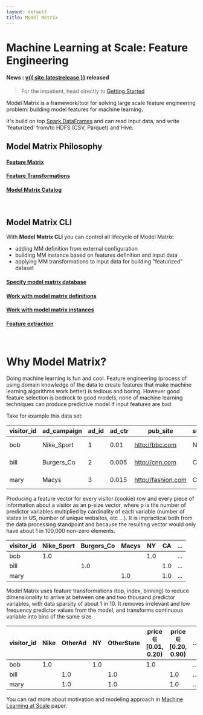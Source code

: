 ```yaml
---
layout: default
title: Model Matrix
---
```


# Machine Learning at Scale: Feature Engineering

#### **News** : [v{{ site.latestrelease }}](doc/releases.html#release) released

> For the impatient, head directly to [Getting Started](doc/getstarted.html)

Model Matrix is a framework/tool for solving large scale feature engineering
problem: building model features for machine learning. 

It's build on top [Spark DataFrames](https://spark.apache.org/docs/1.3.0/sql-programming-guide.html) and can 
read input data, and write 'featurized' from/to HDFS (CSV, Parquet) and Hive.

## Model Matrix Philosophy


#### <a href="doc/philosophy.html#feature-matrix" class="icon-circle-arrow-right"><span class="space5"><span class="spec-font-small">Feature Matrix</span></span></a>

#### <a href="doc/philosophy.html#feature-transformations" class="icon-circle-arrow-right"><span class="space5"><span class="spec-font-small">Feature Transformations</span></span></a>

#### <a href="doc/philosophy.html#model-matrix-catalog" class="icon-circle-arrow-right"><span class="space5"><span class="spec-font-small">Model Matrix Catalog</span></span></a>

<br/>

## Model Matrix CLI

With **Model Matrix CLI** you can control all lifecycle of Model Matrix:
 
 - adding MM definition from external configuration 
 - building MM instance based on features definition and input data 
 - applying MM transformations to input data for building "featurized" dataset
 
#### <a href="doc/cli.html#specify-database" class="icon-circle-arrow-right"><span class="space5"><span class="spec-font">Specify model matrix database</span></span></a>

#### <a href="doc/cli.html#mmc-definition" class="icon-circle-arrow-right"><span class="space5"><span class="spec-font">Work with model matrix definitions</span></span></a>

#### <a href="doc/cli.html#mmc-instance" class="icon-circle-arrow-right"><span class="space5"><span class="spec-font">Work with model matrix instances</span></span></a>

#### <a href="doc/cli.html#feature-extraction" class="icon-circle-arrow-right"><span class="space5"><span class="spec-font">Feature extraction</span></span></a>

<br/>

# Why Model Matrix?
   
Doing machine learning is fun and cool. Feature engineering (process of using domain knowledge of the data 
to create features that make machine learning algorithms work better) is tedious and boring. However good 
feature selection is bedrock to good models, none of machine learning techniques can produce predictive model 
if input features are bad.
   
Take for example this data set:

| visitor_id  | ad_campaign     | ad_id | ad_ctr     | pub_site            | state | city         | price | timestamp     | 
| ----------- | --------------- | ----- | ---------- | ------------------- | ----- | ------------ | ----- | ------------- |
| bob         | Nike_Sport      | 1     | 0.01       | http://bbc.com      | NY    | New York     | 0.17  | 1431032702135 |  
| bill        | Burgers_Co      | 2     | 0.005      | http://cnn.com      | CA    | Los Angeles  | 0.42  | 1431032705167 |
| mary        | Macys           | 3     | 0.015      | http://fashion.com  | CA    | Los Angeles  | 0.19  | 1431032708384 |

Producing a feature vector for every visitor (cookie) row and every piece of information about a 
visitor as an p-size vector, where p is the number of predictor variables multiplied by cardinality 
of each variable (number of states in US, number of unique websites, etc ...). It is impractical 
both from the data processing standpoint and because the resulting vector would only have 
about 1 in 100,000 non-zero elements.
   
| visitor_id  | Nike_Sport | Burgers_Co | Macys | NY  | CA  | ... | 
| ----------- | ---------- | ---------- | ----- | --- | --- | --- |
| bob         | 1.0        |            |       | 1.0 |     | ... |  
| bill        |            | 1.0        |       |     | 1.0 | ... |
| mary        |            |            | 1.0   |     | 1.0 | ... |
   
Model Matrix uses feature transformations (top, index, binning) to reduce dimensionality to arrive 
at between one and two thousand predictor variables, with data sparsity of about 1 in 10. It removes 
irrelevant and low frequency predictor values from the model, and transforms continuous 
variable into bins of the same size.
   
| visitor_id  | Nike | OtherAd | NY  | OtherState | price ∈ [0.01, 0.20) | price ∈ [0.20, 0.90) | ... |
| ----------- | ---- | ------- | --- | ---------- | -------------------- | -------------------- | --- | 
| bob         | 1.0  |         | 1.0 |            | 1.0                  |                      | ... |
| bill        |      | 1.0     |     | 1.0        |                      | 1.0                  | ... |
| mary        |      | 1.0     |     | 1.0        |                      | 1.0                  | ... |
   

You can rad more about motivation and modeling approach in [Machine Learning at Scale](http://arxiv.org/abs/1402.6076) paper.
